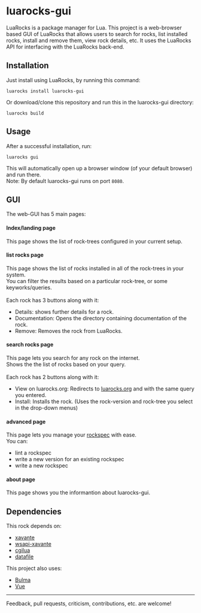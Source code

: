 # luarocks-gui

LuaRocks is a package manager for Lua. This project is a web-browser based GUI of LuaRocks that allows users to search for rocks, list installed rocks, install and remove them, view rock details, etc. It uses the LuaRocks API for interfacing with the LuaRocks back-end.

## Installation
Just install using LuaRocks, by running this command:
```
luarocks install luarocks-gui
```
Or download/clone this repository and run this in the luarocks-gui directory:
```
luarocks build
```

## Usage

After a successful installation, run:
```
luarocks gui
```
This will automatically open up a browser window (of your default browser) and run there.\
Note: By default luarocks-gui runs on port ```8080```.

## GUI

The web-GUI has 5 main pages:

#### Index/landing page
This page shows the list of rock-trees configured in your current setup.

#### list rocks page
This page shows the list of rocks installed in all of the rock-trees in your system.\
You can filter the results based on a particular rock-tree, or some keyworks/queries.\
\
Each rock has 3 buttons along with it:
- Details: shows further details for a rock.
- Documentation: Opens the directory containing documentation of the rock.
- Remove: Removes the rock from LuaRocks.

#### search rocks page
This page lets you search for any rock on the internet.\
Shows the the list of rocks based on your query.\
\
Each rock has 2 buttons along with it:
- View on luarocks.org: Redirects to [luarocks.org](https://luarocks.org) and with the same query you entered.
- Install: Installs the rock. (Uses the rock-version and rock-tree you select in the drop-down menus)

#### advanced page
This page lets you manage your [rockspec](https://github.com/luarocks/luarocks/wiki/Creating-a-rock#writing-a-rockspec) with ease.\
You can:
- lint a rockspec
- write a new version for an existing rockspec
- write a new rockspec

#### about page
This page shows you the informantion about luarocks-gui.


## Dependencies

This rock depends on:
- [xavante](https://keplerproject.github.io/xavante/)
- [wsapi-xavante](https://keplerproject.github.io/xavante/)
- [cgilua](https://keplerproject.github.io/cgilua/)
- [datafile](https://github.com/hishamhm/datafile)

This project also uses:
- [Bulma](https://github.com/jgthms/bulma)
- [Vue](https://github.com/vuejs/vue)

--------------------------------------------------------------------
Feedback, pull requests, criticism, contributions, etc. are welcome!
